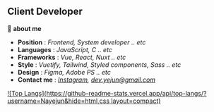 ## Client Developer

📌 **about me**

 * **Position** : _Frontend, System developer .. etc_
 * **Languages** : _JavaScript, C .. etc_
 * **Frameworks** : _Vue, React, Nuxt .. etc_
 * **Style** : _Vuetify, Tailwind, Styled components, Sass .. etc_
 * **Design** : _Figma, Adobe PS .. etc_
 * **Contact me** : _[Instagram](https://www.instagram.com/rhnrmrme/), <dev.yejun@gmail.com>_
 
[![Top Langs](https://github-readme-stats.vercel.app/api/top-langs/?username=Nayejun&hide=html,css layout=compact)](https://github.com/anuraghazra/github-readme-stats)
